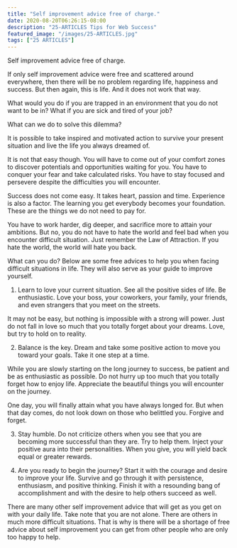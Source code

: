 ```yaml
---
title: "Self improvement advice free of charge."
date: 2020-08-20T06:26:15-08:00
description: "25-ARTICLES Tips for Web Success"
featured_image: "/images/25-ARTICLES.jpg"
tags: ["25 ARTICLES"]
---
```


Self improvement advice free of charge.


If only self improvement advice were free and scattered around everywhere, then there will be no problem regarding life, happiness and success. But then again, this is life. And it does not work that way. 

What would you do if you are trapped in an environment that you do not want to be in?  What if you are sick and tired of your job? 

What can we do to solve this dilemma? 

It is possible to take inspired and motivated action to survive your present situation and live the life you always dreamed of.

It is not that easy though.  You will have to come out of your comfort zones to discover potentials and opportunities waiting for you.  You have to conquer your fear and take calculated risks. You have to stay focused and persevere despite the difficulties you will encounter.

Success does not come easy.  It takes heart, passion and time. Experience is also a factor. The learning you get everybody becomes your foundation. These are the things we do not need to pay for. 

You have to work harder, dig deeper, and sacrifice more to attain your ambitions. But no, you do not have to hate the world and feel bad when you encounter difficult situation.  Just remember the Law of Attraction. If you hate the world, the world will hate you back.

What can you do? Below are some free advices to help you when facing difficult situations in life. They will also serve as your guide to improve yourself.

1. Learn to love your current situation.  See all the positive sides of life.  Be enthusiastic.  Love your boss, your coworkers, your family, your friends, and even strangers that you meet on the streets. 
 
It may not be easy, but nothing is impossible with a strong will power. Just do not fall in love so much that you totally forget about your dreams. Love, but try to hold on to reality.

2. Balance is the key.  Dream and take some positive action to move you toward your goals. Take it one step at a time.  

While you are slowly starting on the long journey to success, be patient and be as enthusiastic as possible.  Do not hurry up too much that you totally forget how to enjoy life. Appreciate the beautiful things you will encounter on the journey.

One day, you will finally attain what you have always longed for.  But when that day comes, do not look down on those who belittled you. Forgive and forget.

3. Stay humble.  Do not criticize others when you see that you are becoming more successful than they are. Try to help them.  Inject your positive aura into their personalities.  When you give, you will yield back equal or greater rewards.

4. Are you ready to begin the journey?  Start it with the courage and desire to improve your life. Survive and go through it with persistence, enthusiasm, and positive thinking.  Finish it with a resounding bang of accomplishment and with the desire to help others succeed as well.

There are many other self improvement advice that will get as you get on with your daily life. Take note that you are not alone. There are others in much more difficult situations. That is why is there will be a shortage of free advice about self improvement you can get from other people who are only too happy to help.

